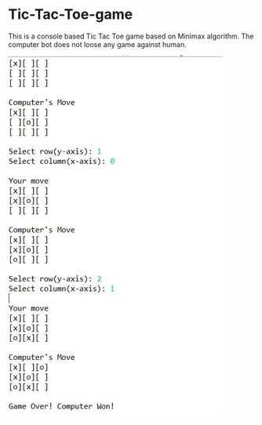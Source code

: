 # Tic-Tac-Toe-game
This is a console based Tic Tac Toe game based on Minimax algorithm. The computer bot does not loose any game against human. 

![Game Play](https://github.com/kaustubh77/Tic-Tac-Toe-game/blob/master/Game.JPG)
